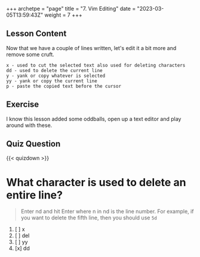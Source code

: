 +++
archetpe = "page"
title = "7. Vim Editing"
date = "2023-03-05T13:59:43Z"
weight = 7
+++

## Lesson Content

Now that we have a couple of lines written, let's edit it a bit more and remove some cruft.

```
x - used to cut the selected text also used for deleting characters
dd - used to delete the current line
y - yank or copy whatever is selected
yy - yank or copy the current line
p - paste the copied text before the cursor
```

## Exercise

I know this lesson added some oddballs, open up a text editor and play around with these.

## Quiz Question 

{{< quizdown >}}

# What character is used to delete an entire line?

> Enter nd and hit Enter where n in nd is the line number. For example, if you want to delete the fifth line, then you should use ``` 5d ```

1. [ ] x
2. [ ] del
3. [ ] yy
4. [x] dd